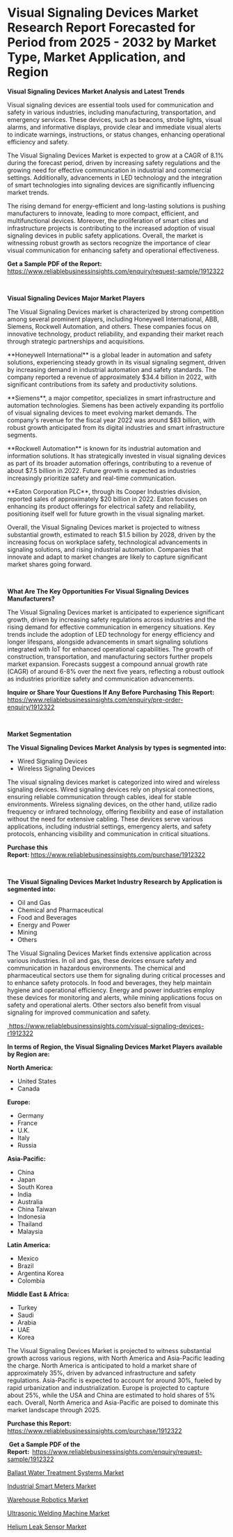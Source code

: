 <p><h1>Visual Signaling Devices Market Research Report Forecasted for Period from 2025 -  2032 by Market Type, Market Application, and Region</h1></p><p><strong>Visual Signaling Devices Market Analysis and Latest Trends</strong></p>
<p><p>Visual signaling devices are essential tools used for communication and safety in various industries, including manufacturing, transportation, and emergency services. These devices, such as beacons, strobe lights, visual alarms, and informative displays, provide clear and immediate visual alerts to indicate warnings, instructions, or status changes, enhancing operational efficiency and safety.</p><p>The Visual Signaling Devices Market is expected to grow at a CAGR of 8.1% during the forecast period, driven by increasing safety regulations and the growing need for effective communication in industrial and commercial settings. Additionally, advancements in LED technology and the integration of smart technologies into signaling devices are significantly influencing market trends. </p><p>The rising demand for energy-efficient and long-lasting solutions is pushing manufacturers to innovate, leading to more compact, efficient, and multifunctional devices. Moreover, the proliferation of smart cities and infrastructure projects is contributing to the increased adoption of visual signaling devices in public safety applications. Overall, the market is witnessing robust growth as sectors recognize the importance of clear visual communication for enhancing safety and operational effectiveness.</p></p>
<p><strong>Get a Sample PDF of the Report:&nbsp;</strong> <a href="https://www.reliablebusinessinsights.com/enquiry/request-sample/1912322?utm_campaign=84&utm_medium=2&utm_source=Github&utm_content=ia&utm_term=11042025&utm_id=visual-signaling-devices">https://www.reliablebusinessinsights.com/enquiry/request-sample/1912322</a></p>
<p>&nbsp;</p>
<p><strong>Visual Signaling Devices Major Market Players</strong></p>
<p><p>The Visual Signaling Devices market is characterized by strong competition among several prominent players, including Honeywell International, ABB, Siemens, Rockwell Automation, and others. These companies focus on innovative technology, product reliability, and expanding their market reach through strategic partnerships and acquisitions.</p><p>**Honeywell International** is a global leader in automation and safety solutions, experiencing steady growth in its visual signaling segment, driven by increasing demand in industrial automation and safety standards. The company reported a revenue of approximately $34.4 billion in 2022, with significant contributions from its safety and productivity solutions.</p><p>**Siemens**, a major competitor, specializes in smart infrastructure and automation technologies. Siemens has been actively expanding its portfolio of visual signaling devices to meet evolving market demands. The company's revenue for the fiscal year 2022 was around $83 billion, with robust growth anticipated from its digital industries and smart infrastructure segments.</p><p>**Rockwell Automation** is known for its industrial automation and information solutions. It has strategically invested in visual signaling devices as part of its broader automation offerings, contributing to a revenue of about $7.5 billion in 2022. Future growth is expected as industries increasingly prioritize safety and real-time communication.</p><p>**Eaton Corporation PLC**, through its Cooper Industries division, reported sales of approximately $20 billion in 2022. Eaton focuses on enhancing its product offerings for electrical safety and reliability, positioning itself well for future growth in the visual signaling market.</p><p>Overall, the Visual Signaling Devices market is projected to witness substantial growth, estimated to reach $1.5 billion by 2028, driven by the increasing focus on workplace safety, technological advancements in signaling solutions, and rising industrial automation. Companies that innovate and adapt to market changes are likely to capture significant market shares going forward.</p></p>
<p>&nbsp;</p>
<p><strong>What Are The Key Opportunities For Visual Signaling Devices Manufacturers?</strong></p>
<p><p>The Visual Signaling Devices market is anticipated to experience significant growth, driven by increasing safety regulations across industries and the rising demand for effective communication in emergency situations. Key trends include the adoption of LED technology for energy efficiency and longer lifespans, alongside advancements in smart signaling solutions integrated with IoT for enhanced operational capabilities. The growth of construction, transportation, and manufacturing sectors further propels market expansion. Forecasts suggest a compound annual growth rate (CAGR) of around 6-8% over the next five years, reflecting a robust outlook as industries prioritize safety and communication advancements.</p></p>
<p><strong>Inquire or Share Your Questions If Any Before Purchasing This Report:</strong> <a href="https://www.reliablebusinessinsights.com/enquiry/pre-order-enquiry/1912322?utm_campaign=84&utm_medium=2&utm_source=Github&utm_content=ia&utm_term=11042025&utm_id=visual-signaling-devices">https://www.reliablebusinessinsights.com/enquiry/pre-order-enquiry/1912322</a></p>
<p>&nbsp;</p>
<p><strong>Market Segmentation</strong></p>
<p><strong>The Visual Signaling Devices Market Analysis by types is segmented into:</strong></p>
<p><ul><li>Wired Signaling Devices</li><li>Wireless Signaling Devices</li></ul></p>
<p><p>The visual signaling devices market is categorized into wired and wireless signaling devices. Wired signaling devices rely on physical connections, ensuring reliable communication through cables, ideal for stable environments. Wireless signaling devices, on the other hand, utilize radio frequency or infrared technology, offering flexibility and ease of installation without the need for extensive cabling. These devices serve various applications, including industrial settings, emergency alerts, and safety protocols, enhancing visibility and communication in critical situations.</p></p>
<p><strong>Purchase this Report:&nbsp;</strong><a href="https://www.reliablebusinessinsights.com/purchase/1912322?utm_campaign=84&utm_medium=2&utm_source=Github&utm_content=ia&utm_term=11042025&utm_id=visual-signaling-devices">https://www.reliablebusinessinsights.com/purchase/1912322</a></p>
<p>&nbsp;</p>
<p><strong>The Visual Signaling Devices Market Industry Research by Application is segmented into:</strong></p>
<p><ul><li>Oil and Gas</li><li>Chemical and Pharmaceutical</li><li>Food and Beverages</li><li>Energy and Power</li><li>Mining</li><li>Others</li></ul></p>
<p><p>The Visual Signaling Devices Market finds extensive application across various industries. In oil and gas, these devices ensure safety and communication in hazardous environments. The chemical and pharmaceutical sectors use them for signaling during critical processes and to enhance safety protocols. In food and beverages, they help maintain hygiene and operational efficiency. Energy and power industries employ these devices for monitoring and alerts, while mining applications focus on safety and operational alerts. Other sectors also benefit from visual signaling for improved communication and safety.</p></p>
<p><a href="https://www.reliablebusinessinsights.com/visual-signaling-devices-r1912322?utm_campaign=84&utm_medium=2&utm_source=Github&utm_content=ia&utm_term=11042025&utm_id=visual-signaling-devices">&nbsp;https://www.reliablebusinessinsights.com/visual-signaling-devices-r1912322</a></p>
<p><strong>In terms of Region, the Visual Signaling Devices Market Players available by Region are:</strong></p>
<p>
    <p> <strong> North America: </strong>
        <ul>
            <li>United States</li>
            <li>Canada</li>
        </ul>
        </p> 
    <p> <strong> Europe: </strong>
        <ul>
            <li>Germany</li>
            <li>France</li>
            <li>U.K.</li>
            <li>Italy</li>
            <li>Russia</li>
        </ul>
        </p> 
    <p> <strong> Asia-Pacific: </strong>
        <ul>
            <li>China</li>
            <li>Japan</li>
            <li>South Korea</li>
            <li>India</li>
            <li>Australia</li>
            <li>China Taiwan</li>
            <li>Indonesia</li>
            <li>Thailand</li>
            <li>Malaysia</li>
        </ul>
        </p> 
    <p> <strong> Latin America: </strong>
        <ul>
            <li>Mexico</li>
            <li>Brazil</li>
            <li>Argentina Korea</li>
            <li>Colombia</li>
        </ul>
        </p> 
    <p> <strong> Middle East & Africa: </strong>
        <ul>
            <li>Turkey</li>
            <li>Saudi</li>
            <li>Arabia</li>
            <li>UAE</li>
            <li>Korea</li>
        </ul>
    </p>
    </p>
<p><p>The Visual Signaling Devices Market is projected to witness substantial growth across various regions, with North America and Asia-Pacific leading the charge. North America is anticipated to hold a market share of approximately 35%, driven by advanced infrastructure and safety regulations. Asia-Pacific is expected to account for around 30%, fueled by rapid urbanization and industrialization. Europe is projected to capture about 25%, while the USA and China are estimated to hold shares of 5% each. Overall, North America and Asia-Pacific are poised to dominate this market landscape through 2025.</p></p>
<p><strong>Purchase this Report: </strong><a href="https://www.reliablebusinessinsights.com/purchase/1912322?utm_campaign=84&utm_medium=2&utm_source=Github&utm_content=ia&utm_term=11042025&utm_id=visual-signaling-devices">https://www.reliablebusinessinsights.com/purchase/1912322</a></p>
<p>&nbsp;<strong>Get a Sample PDF of the Report:&nbsp;&nbsp;</strong><a href="https://www.reliablebusinessinsights.com/enquiry/request-sample/1912322?utm_campaign=84&utm_medium=2&utm_source=Github&utm_content=ia&utm_term=11042025&utm_id=visual-signaling-devices">https://www.reliablebusinessinsights.com/enquiry/request-sample/1912322</a></p>
<p><strong></strong></p>
<p><p><a href="https://github.com/jerhoskinson197676/Market-Research-Report-List-1/blob/main/ballast-water-treatment-systems-market.md?utm_campaign=84&utm_medium=2&utm_source=Github&utm_content=ia&utm_term=11042025&utm_id=visual-signaling-devices">Ballast Water Treatment Systems Market</a></p><p><a href="https://github.com/shirleenfraker87/Market-Research-Report-List-1/blob/main/industrial-smart-meters-market.md?utm_campaign=84&utm_medium=2&utm_source=Github&utm_content=ia&utm_term=11042025&utm_id=visual-signaling-devices">Industrial Smart Meters Market</a></p><p><a href="https://github.com/JosephineMcguire65/Market-Research-Report-List-2/blob/main/warehouse-robotics-market.md?utm_campaign=84&utm_medium=2&utm_source=Github&utm_content=ia&utm_term=11042025&utm_id=visual-signaling-devices">Warehouse Robotics Market</a></p><p><a href="https://github.com/YashRP12/Market-Research-Report-List-7/blob/main/ultrasonic-welding-machine-market.md?utm_campaign=84&utm_medium=2&utm_source=Github&utm_content=ia&utm_term=11042025&utm_id=visual-signaling-devices">Ultrasonic Welding Machine Market</a></p><p><a href="https://github.com/norbeludie83/Market-Research-Report-List-1/blob/main/helium-leak-sensor-market.md?utm_campaign=84&utm_medium=2&utm_source=Github&utm_content=ia&utm_term=11042025&utm_id=visual-signaling-devices">Helium Leak Sensor Market</a></p></p>